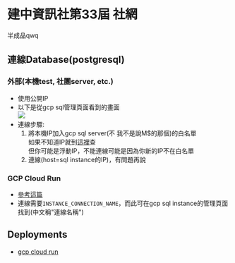 # 建中資訊社第33屆 社網  
半成品qwq  
## 連線Database(postgresql)
### 外部(本機test, 社團server, etc.)  
* 使用公開IP  
* 以下是從gcp sql管理頁面看到的畫面  
![](https://i.imgur.com/15hK4xn.png)  
* 連線步驟:  
    1. 將本機IP加入gcp sql server(不 我不是說M$的那個)的白名單  
        如果不知道IP就到[這裡](https://www.whatismyip.com.tw/)查  
        但你可能是浮動IP，不能連線可能是因為你新的IP不在白名單  
    2. 連線(host=sql instance的IP)，有問題再說  
### GCP Cloud Run
* [參考這篇](https://cloud.google.com/sql/docs/postgres/connect-run)  
* 連線需要`INSTANCE_CONNECTION_NAME`，而此可在gcp sql instance的管理頁面找到(中文稱"連線名稱")

## Deployments  
* [gcp cloud run](https://infor33rd-vqf5pcbabq-de.a.run.app/)  